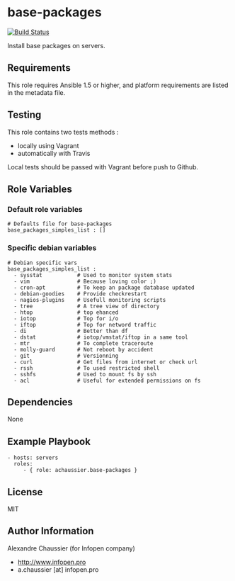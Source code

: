 # base-packages

[![Build Status](https://travis-ci.org/infOpen/ansible-role-base-packages.svg?branch=master)](https://travis-ci.org/infOpen/ansible-role-base-packages)

Install base packages on servers.

## Requirements

This role requires Ansible 1.5 or higher, and platform requirements are listed
in the metadata file.

## Testing

This role contains two tests methods :
- locally using Vagrant
- automatically with Travis

Local tests should be passed with Vagrant before push to Github.

## Role Variables

### Default role variables

    # Defaults file for base-packages
    base_packages_simples_list : []

### Specific debian variables

    # Debian specific vars
    base_packages_simples_list :
      - sysstat           # Used to monitor system stats
      - vim               # Because loving color ;)
      - cron-apt          # To keep an package database updated
      - debian-goodies    # Provide checkrestart
      - nagios-plugins    # Usefull monitoring scripts
      - tree              # A tree view of directory
      - htop              # top ehanced
      - iotop             # Top for i/o
      - iftop             # Top for netword traffic
      - di                # Better than df
      - dstat             # iotop/vmstat/iftop in a same tool
      - mtr               # To complete traceroute
      - molly-guard       # Not reboot by accident
      - git               # Versionning
      - curl              # Get files from internet or check url
      - rssh              # To used restricted shell
      - sshfs             # Used to mount fs by ssh
      - acl               # Useful for extended permissions on fs

## Dependencies

None

## Example Playbook

    - hosts: servers
      roles:
         - { role: achaussier.base-packages }

## License

MIT

## Author Information

Alexandre Chaussier (for Infopen company)
- http://www.infopen.pro
- a.chaussier [at] infopen.pro

